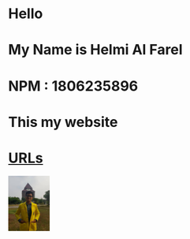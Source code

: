 <html>
<head>
</head>
<body>
  <h1>Hello</h1>
  <h1>My Name is Helmi Al Farel </h1>
  <h1>NPM : 1806235896 </h1>
  <h1>This my website </h1>
  <h1><a href='/os201/url'>URLs</a></h1>
  <img src='prof_pic.jpg' style='width:6em'>
</body>
</html>
